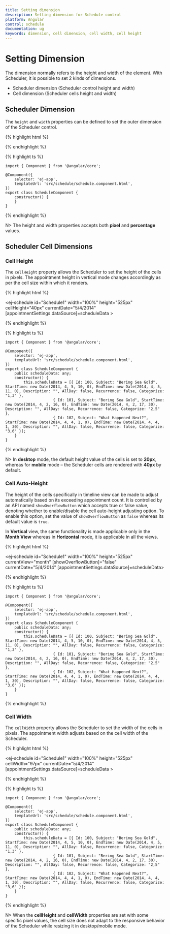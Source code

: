 ```yaml
---
title: Setting dimension
description: Setting dimension for Schedule control
platform: Angular
control: schedule
documentation: ug
keywords: dimension, cell dimension, cell width, cell height 
---
```

# Setting Dimension

The dimension normally refers to the height and width of the element. With Scheduler, it is possible to set 2 kinds of dimensions.

* Scheduler dimension (Scheduler control height and width)
* Cell dimension (Scheduler cells height and width)

## Scheduler Dimension

The `height` and `width` properties can be defined to set the outer dimension of the Scheduler control.

{% highlight html %}

<ej-schedule id="Schedule1" width="70%" height="500px">
</ej-schedule> 

{% endhighlight %} 

{% highlight ts %}

    import { Component } from '@angular/core';

    @Component({
        selector: 'ej-app',
        templateUrl: 'src/schedule/schedule.component.html',
    })
    export class ScheduleComponent {
        constructor() {        
        }
    }

{% endhighlight %}

N> The height and width properties accepts both **pixel** and **percentage** values.

## Scheduler Cell Dimensions

### Cell Height

The `cellHeight` property allows the Scheduler to set the height of the cells in pixels. The appointment height in vertical mode changes accordingly as per the cell size within which it renders.

{% highlight html %}

<ej-schedule id="Schedule1" width="100%" height="525px" cellHeight="40px" currentDate="5/4/2014"
    [appointmentSettings.dataSource]=scheduleData >
</ej-schedule>

{% endhighlight %} 

{% highlight ts %}

    import { Component } from '@angular/core';

    @Component({
        selector: 'ej-app',
        templateUrl: 'src/schedule/schedule.component.html',
    })
    export class ScheduleComponent {
        public scheduleData: any;
        constructor() {
            this.scheduleData = [{ Id: 100, Subject: "Bering Sea Gold", StartTime: new Date(2014, 4, 5, 10, 0), EndTime: new Date(2014, 4, 5, 11, 0), Description: "", AllDay: false, Recurrence: false, Categorize: "1,3" }, 
		                 { Id: 101, Subject: "Bering Sea Gold", StartTime: new Date(2014, 4, 2, 16, 0), EndTime: new Date(2014, 4, 2, 17, 30), Description: "", AllDay: false, Recurrence: false, Categorize: "2,5" }, 
						 { Id: 102, Subject: "What Happened Next?", StartTime: new Date(2014, 4, 4, 1, 0), EndTime: new Date(2014, 4, 4, 1, 30), Description: "", AllDay: false, Recurrence: false, Categorize: "3,6" }];
        }
    }

{% endhighlight %}

N> In **desktop** mode, the default height value of the cells is set to **20px**, whereas for **mobile** mode – the Scheduler cells are rendered with **40px** by default.

### Cell Auto-Height

The height of the cells specifically in timeline view can be made to adjust automatically based on its exceeding appointment count. It is controlled by an API named `showOverflowButton` which accepts true or false value, denoting whether to enable/disable the cell auto-height adjusting option. To enable this option, set the value of `showOverflowButton` as `false` whereas its default value is `true`.

In **Vertical** view, the same functionality is made applicable only in the **Month View** whereas in **Horizontal** mode, it is applicable in all the views.

{% highlight html %}

<ej-schedule id="Schedule1" width="100%" height="525px" currentView="month" [showOverflowButton]="false" currentDate="5/4/2014" [appointmentSettings.dataSource]=scheduleData>
</ej-schedule>

{% endhighlight %} 

{% highlight ts %}

    import { Component } from '@angular/core';

    @Component({
        selector: 'ej-app',
        templateUrl: 'src/schedule/schedule.component.html',
    })
    export class ScheduleComponent {
        public scheduleData: any;
        constructor() {
            this.scheduleData = [{ Id: 100, Subject: "Bering Sea Gold", StartTime: new Date(2014, 4, 5, 10, 0), EndTime: new Date(2014, 4, 5, 11, 0), Description: "", AllDay: false, Recurrence: false, Categorize: "1,3" }, 
		                 { Id: 101, Subject: "Bering Sea Gold", StartTime: new Date(2014, 4, 2, 16, 0), EndTime: new Date(2014, 4, 2, 17, 30), Description: "", AllDay: false, Recurrence: false, Categorize: "2,5" }, 
						 { Id: 102, Subject: "What Happened Next?", StartTime: new Date(2014, 4, 4, 1, 0), EndTime: new Date(2014, 4, 4, 1, 30), Description: "", AllDay: false, Recurrence: false, Categorize: "3,6" }];
        }
    }

{% endhighlight %}

### Cell Width

The `cellWidth` property allows the Scheduler to set the width of the cells in pixels. The appointment width adjusts based on the cell width of the Scheduler.

{% highlight html %}

<ej-schedule id="Schedule1" width="100%" height="525px" cellWidth="97px" currentDate="5/4/2014"
    [appointmentSettings.dataSource]=scheduleData >
</ej-schedule>

{% endhighlight %} 

{% highlight ts %}

    import { Component } from '@angular/core';

    @Component({
        selector: 'ej-app',
        templateUrl: 'src/schedule/schedule.component.html',
    })
    export class ScheduleComponent {
        public scheduleData: any;
        constructor() {
            this.scheduleData = [{ Id: 100, Subject: "Bering Sea Gold", StartTime: new Date(2014, 4, 5, 10, 0), EndTime: new Date(2014, 4, 5, 11, 0), Description: "", AllDay: false, Recurrence: false, Categorize: "1,3" }, 
		                 { Id: 101, Subject: "Bering Sea Gold", StartTime: new Date(2014, 4, 2, 16, 0), EndTime: new Date(2014, 4, 2, 17, 30), Description: "", AllDay: false, Recurrence: false, Categorize: "2,5" }, 
						 { Id: 102, Subject: "What Happened Next?", StartTime: new Date(2014, 4, 4, 1, 0), EndTime: new Date(2014, 4, 4, 1, 30), Description: "", AllDay: false, Recurrence: false, Categorize: "3,6" }];
        }
    }

{% endhighlight %}

N> When the **cellHeight** and **cellWidth** properties are set with some specific pixel values, the cell size does not adapt to the responsive behavior of the Scheduler while resizing it in desktop/mobile mode.
